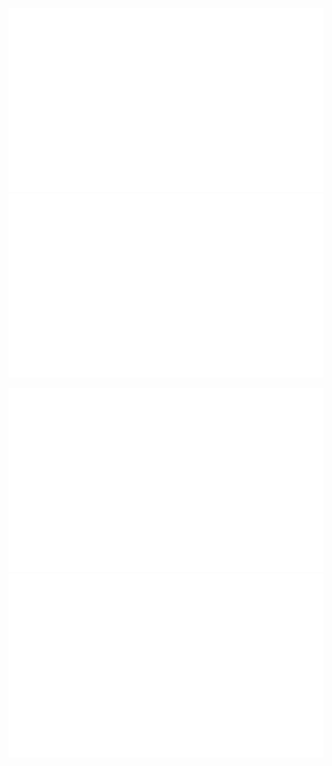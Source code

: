 ![](https://raw.githubusercontent.com/HandyHat/github-stats/master/generated/overview.svg#gh-dark-mode-only)
![](https://raw.githubusercontent.com/HandyHat/github-stats/master/generated/overview.svg#gh-light-mode-only)

![](https://raw.githubusercontent.com/HandyHat/github-stats/master/generated/languages.svg#gh-dark-mode-only)
![](https://raw.githubusercontent.com/HandyHat/github-stats/master/generated/languages.svg#gh-light-mode-only)

<!--
### Hi there 👋
**HandyHat/HandyHat** is a ✨ _special_ ✨ repository because its `README.md` (this file) appears on your GitHub profile.

Here are some ideas to get you started:

- 🔭 I’m currently working on ...
- 🌱 I’m currently learning ...
- 👯 I’m looking to collaborate on ...
- 🤔 I’m looking for help with ...
- 💬 Ask me about ...
- 📫 How to reach me: ...
- 😄 Pronouns: ...
- ⚡ Fun fact: ...
-->
